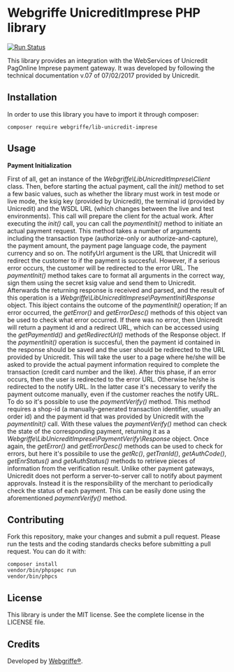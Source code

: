 Webgriffe UnicreditImprese PHP library
==========================================

[![Run Status](https://travis-ci.org/webgriffe/lib-unicredit-imprese.svg?branch=master)](https://travis-ci.org/webgriffe/lib-unicredit-imprese)

This library provides an integration with the WebServices of Unicredit PagOnline Imprese payment gateway.
It was developed by following the technical documentation v.07 of 07/02/2017 provided by Unicredit.

Installation
------------

In order to use this library you have to import it through composer:

```
composer require webgriffe/lib-unicredit-imprese
```

Usage
-----

**Payment Initialization**

First of all, get an instance of the *Webgriffe\LibUnicreditImprese\Client* class. Then, before starting the actual payment, call the *init()* method to set a few basic values, such as whether the library must work in test mode or live mode, the ksig key (provided by Unicredit), the terminal id (provided by Unicredit) and the WSDL URL (which changes between the live and test environments). This call will prepare the client for the actual work.
After executing the *init()* call, you can call the *paymentInit()* method to initiate an actual payment request. This method takes a number of arguments including the transaction type (authorize-only or authorize-and-capture), the payment amount, the payment page language code, the payment currency and so on. The notifyUrl argument is the URL that Unicredit will redirect the customer to if the payment is succesful. However, if a serious error occurs, the customer will be redirected to the error URL.
The *paymentInit()* method takes care to format all arguments in the correct way, sign them using the secret ksig value and send them to Unicredit. Afterwards the returning response is received and parsed, and the result of this operation is a *Webgriffe\LibUnicreditImprese\PaymentInit\Response* object. This ibject contains the outcome of the *paymentInit()* operation; If an error occurred, the *getError()* and *getErrorDesc()* methods of this object van be used to check what error occurred. If there was no error, then Unicredit will return a payment id and a redirect URL, which can be accessed using the *getPaymentId()* and *getRedirectUrl()* methods of the Response object.
If the *paymentInit()* operation is succesful, then the payment id contained in the response should be saved and the user should be redirected to the URL provided by Unicredit. This will take the user to a page where he/she will be asked to provide the actual payment information required to complete the transaction (credit card number and the like).
After this phase, if an error occurs, then the user is redirected to the error URL. Otherwise he/she is redirected to the notify URL. In the latter case it's necessary to verify the payment outcome manually, even if the customer reaches the notify URL.
To do so it's possible to use the *paymentVerify()* method. This method requires a shop-id (a manually-generated transaction identifier, usually an order id) and the payment id that was provided by Unicredit with the *paymentInit()* call.
With these values the *paymentVerify()* method can check the state of the corresponding payment, returning it as a *Webgriffe\LibUnicreditImprese\PaymentVerify\Response* object. Once again, the *getError()* and *getErrorDesc()* methods can be used to check for errors, but here it's possibile to use the *getRc()*, *getTranId()*, *getAuthCode()*, *getEnrStatus()* and *getAuthStatus()* methods to retrieve pieces of information from the verification result.
Unlike other payment gateways, Unicredit does not perform a server-to-server call to notify about payment approvals. Instead it is the responsibility of the merchant to periodically check the status of each payment. This can be easily done using the aforementioned *paymentVerify()* method.

Contributing
------------

Fork this repository, make your changes and submit a pull request.
Please run the tests and the coding standards checks before submitting a pull request. You can do it with:

```
composer install
vendor/bin/phpspec run
vendor/bin/phpcs
```

License
-------

This library is under the MIT license. See the complete license in the LICENSE file.

Credits
-------

Developed by [Webgriffe®](http://www.webgriffe.com/).

